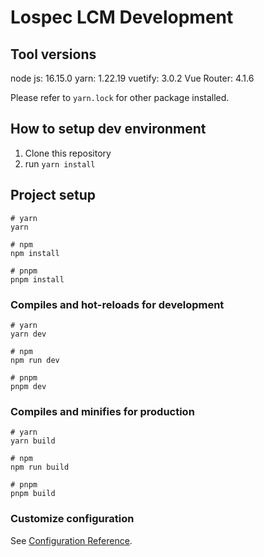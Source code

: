 # Lospec LCM Development

## Tool versions

node js: 16.15.0
yarn: 1.22.19
vuetify: 3.0.2
Vue Router: 4.1.6

Please refer to `yarn.lock` for other package installed.

## How to setup dev environment

1. Clone this repository
2. run `yarn install`

## Project setup

```
# yarn
yarn

# npm
npm install

# pnpm
pnpm install
```

### Compiles and hot-reloads for development

```
# yarn
yarn dev

# npm
npm run dev

# pnpm
pnpm dev
```

### Compiles and minifies for production

```
# yarn
yarn build

# npm
npm run build

# pnpm
pnpm build
```

### Customize configuration

See [Configuration Reference](https://vitejs.dev/config/).
